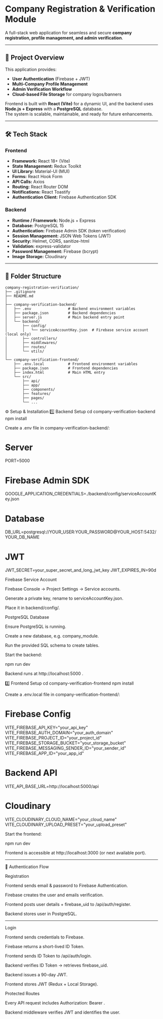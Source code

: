 # Company Registration & Verification Module

A full-stack web application for seamless and secure **company registration, profile management, and admin verification**.

---

## 🚀 Project Overview
This application provides:

- **User Authentication** (Firebase + JWT)
- **Multi-Company Profile Management**
- **Admin Verification Workflow**
- **Cloud-based File Storage** for company logos/banners

Frontend is built with **React (Vite)** for a dynamic UI, and the backend uses **Node.js + Express** with a **PostgreSQL** database.  
The system is scalable, maintainable, and ready for future enhancements.

---

## 🛠️ Tech Stack

### Frontend
- **Framework:** React 18+ (Vite)
- **State Management:** Redux Toolkit
- **UI Library:** Material-UI (MUI)
- **Forms:** React Hook Form
- **API Calls:** Axios
- **Routing:** React Router DOM
- **Notifications:** React Toastify
- **Authentication Client:** Firebase Authentication SDK

### Backend
- **Runtime / Framework:** Node.js + Express
- **Database:** PostgreSQL 15
- **Authentication:** Firebase Admin SDK (token verification)
- **Session Management:** JSON Web Tokens (JWT)
- **Security:** Helmet, CORS, sanitize-html
- **Validation:** express-validator
- **Password Management:** Firebase (bcrypt)
- **Image Storage:** Cloudinary

---

## 📂 Folder Structure

```text
company-registration-verification/
├── .gitignore
├── README.md
│
├── company-verification-backend/
│   ├── .env                 # Backend environment variables
│   ├── package.json         # Backend dependencies
│   ├── server.js            # Main backend entry point
│   └── backend/
│       ├── config/
│       │   └── serviceAccountKey.json  # Firebase service account (local only)
│       ├── controllers/
│       ├── middlewares/
│       ├── routes/
│       └── utils/
│
└── company-verification-frontend/
    ├── .env.local           # Frontend environment variables
    ├── package.json         # Frontend dependencies
    ├── index.html           # Main HTML entry
    └── src/
        ├── api/
        ├── app/
        ├── components/
        ├── features/
        ├── pages/
        └── ...
```
⚙️ Setup & Installation
1️⃣ Backend Setup
cd company-verification-backend
npm install


Create a .env file in company-verification-backend/:

# Server
PORT=5000

# Firebase Admin SDK
GOOGLE_APPLICATION_CREDENTIALS=./backend/config/serviceAccountKey.json

# Database
DB_URL=postgresql://YOUR_USER:YOUR_PASSWORD@YOUR_HOST:5432/YOUR_DB_NAME

# JWT
JWT_SECRET=your_super_secret_and_long_jwt_key
JWT_EXPIRES_IN=90d


Firebase Service Account

Firebase Console → Project Settings → Service accounts.

Generate a private key, rename to serviceAccountKey.json.

Place it in backend/config/.

PostgreSQL Database

Ensure PostgreSQL is running.

Create a new database, e.g. company_module.

Run the provided SQL schema to create tables.

Start the backend:

npm run dev


Backend runs at http://localhost:5000
.

2️⃣ Frontend Setup
cd company-verification-frontend
npm install


Create a .env.local file in company-verification-frontend/:

# Firebase Config
VITE_FIREBASE_API_KEY="your_api_key"
VITE_FIREBASE_AUTH_DOMAIN="your_auth_domain"
VITE_FIREBASE_PROJECT_ID="your_project_id"
VITE_FIREBASE_STORAGE_BUCKET="your_storage_bucket"
VITE_FIREBASE_MESSAGING_SENDER_ID="your_sender_id"
VITE_FIREBASE_APP_ID="your_app_id"

# Backend API
VITE_API_BASE_URL=http://localhost:5000/api

# Cloudinary
VITE_CLOUDINARY_CLOUD_NAME="your_cloud_name"
VITE_CLOUDINARY_UPLOAD_PRESET="your_upload_preset"


Start the frontend:

npm run dev


Frontend is accessible at http://localhost:3000
 (or next available port).
 
---
🔐 Authentication Flow

Registration

Frontend sends email & password to Firebase Authentication.

Firebase creates the user and emails verification.

Frontend posts user details + firebase_uid to /api/auth/register.

Backend stores user in PostgreSQL.

---
Login

Frontend sends credentials to Firebase.

Firebase returns a short-lived ID Token.

Frontend sends ID Token to /api/auth/login.

Backend verifies ID Token → retrieves firebase_uid.

Backend issues a 90-day JWT.

Frontend stores JWT (Redux + Local Storage).

Protected Routes

Every API request includes Authorization: Bearer <JWT>.

Backend middleware verifies JWT and identifies the user.

